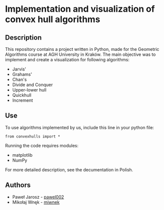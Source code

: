 # Implementation and visualization of convex hull algorithms

## Description
This repository contains a project written in Python, made for the Geometric Algorithms course at AGH University in Kraków. The main objective was to implement and create a visualization for following algorithms:
- Jarvis'
- Grahams'
- Chan's
- Divide and Conquer
- Upper-lower hull
- Quickhull
- Increment
## Use
To use algorithms implemented by us, include this line in your python file:
```
from convexhulls import *
```
Running the code requires modules:
- matplotlib
- NumPy

For more detailed description, see the decumentation in Polish.
## Authors
- Paweł Jarosz - [pawel002](https://github.com/pawel002)
- Mikołaj Wnęk - [miwnek](https://github.com/miwnek)
